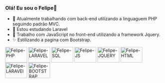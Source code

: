 ### Olá! Eu sou o Felipe👋

- 🔭 Atualmente trabalhando com back-end utilizando a linguaguem PHP seguindo padrão MVC.
- 🌱 Estou estudando Laravel
- 🤖 Trabalho com JavaScript no front-end utilizando a framework Jquery.
- ✨ Estilizando a pagina com Bootstrap.
<div>
<img align="center" alt="Felipe-PHP" height="50" width="70" src="https://cdn.jsdelivr.net/gh/devicons/devicon/icons/php/php-original.svg">
<img align="center" alt="Felipe-LARAVEL" height="50" width="70" src="https://cdn.jsdelivr.net/gh/devicons/devicon/icons/laravel/laravel-plain-wordmark.svg">
<img align="center" alt="Felipe-SQL" height="50" width="70" src="https://cdn.jsdelivr.net/gh/devicons/devicon/icons/mysql/mysql-original.svg">
<img align="center" alt="Felipe-JS" height="50" width="70" src="https://cdn.jsdelivr.net/gh/devicons/devicon/icons/javascript/javascript-original.svg">
<img align="center" alt="Felipe-JQUERY" height="50" width="70" src="https://cdn.jsdelivr.net/gh/devicons/devicon/icons/jquery/jquery-plain-wordmark.svg">
<img align="center" alt="Felipe-HTML" height="50" width="70" src="https://cdn.jsdelivr.net/gh/devicons/devicon/icons/html5/html5-original.svg">
<img align="center" alt="Felipe-LARAVEl" height="50" width="70" src="https://cdn.jsdelivr.net/gh/devicons/devicon/icons/css3/css3-original.svg">
<img align="center" alt="Felipe-BOOTSTRAP" height="50" width="70" src="https://cdn.jsdelivr.net/gh/devicons/devicon/icons/bootstrap/bootstrap-original.svg">



  
  </div>
